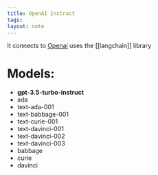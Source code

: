 ```yaml
---
title: OpenAI Instruct
tags: 
layout: note
---
```

It connects to [Openai](<[openai.com](platform.openai.com)>)
uses the [[langchain]] library


# Models:
- **gpt-3.5-turbo-instruct**
- ada
- text-ada-001
- text-babbage-001
- text-curie-001
- text-davinci-001
- text-davinci-002
- text-davinci-003
- babbage
- curie
- davinci
